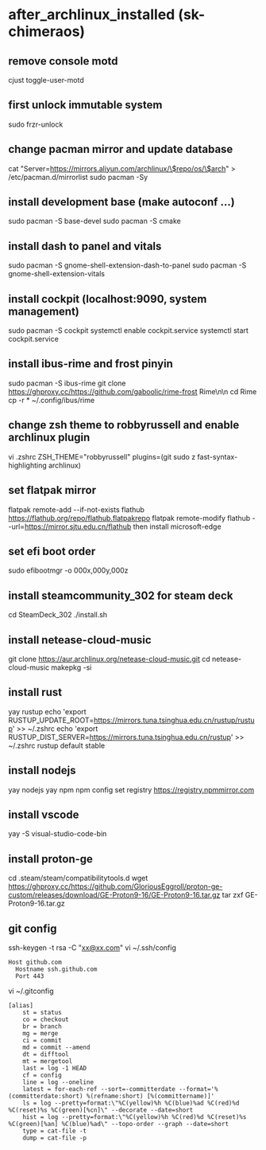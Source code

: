 # after_archlinux_installed (sk-chimeraos)

## remove console motd
cjust toggle-user-motd

## first unlock immutable system
sudo frzr-unlock

## change pacman mirror and update database
cat "Server=https://mirrors.aliyun.com/archlinux/\$repo/os/\$arch" > /etc/pacman.d/mirrorlist
sudo pacman -Sy

## install development base (make autoconf ...)
sudo pacman -S base-devel
sudo pacman -S cmake

## install dash to panel and vitals
sudo pacman -S gnome-shell-extension-dash-to-panel
sudo pacman -S gnome-shell-extension-vitals

## install cockpit (localhost:9090, system management)
sudo pacman -S cockpit
systemctl enable cockpit.service
systemctl start cockpit.service

## install ibus-rime and frost pinyin
sudo pacman -S ibus-rime
git clone https://ghproxy.cc/https://github.com/gaboolic/rime-frost Rime\n\n
cd Rime
cp -r * ~/.config/ibus/rime

## change zsh theme to robbyrussell and enable archlinux plugin
vi .zshrc
ZSH_THEME="robbyrussell"
plugins=(git sudo z fast-syntax-highlighting archlinux)

## set flatpak mirror
flatpak remote-add --if-not-exists flathub https://flathub.org/repo/flathub.flatpakrepo
flatpak remote-modify flathub --url=https://mirror.sjtu.edu.cn/flathub
then install microsoft-edge

## set efi boot order
sudo efibootmgr -o 000x,000y,000z

## install steamcommunity_302 for steam deck
cd SteamDeck_302
./install.sh

## install netease-cloud-music
git clone https://aur.archlinux.org/netease-cloud-music.git
cd netease-cloud-music
makepkg -si

## install rust
yay rustup
echo 'export RUSTUP_UPDATE_ROOT=https://mirrors.tuna.tsinghua.edu.cn/rustup/rustup' >> ~/.zshrc
echo 'export RUSTUP_DIST_SERVER=https://mirrors.tuna.tsinghua.edu.cn/rustup' >> ~/.zshrc
rustup default stable

## install nodejs
yay nodejs
yay npm
npm config set registry https://registry.npmmirror.com

## install vscode
yay -S visual-studio-code-bin

## install proton-ge
cd .steam/steam/compatibilitytools.d
wget https://ghproxy.cc/https://github.com/GloriousEggroll/proton-ge-custom/releases/download/GE-Proton9-16/GE-Proton9-16.tar.gz
tar zxf GE-Proton9-16.tar.gz

## git config
ssh-keygen -t rsa -C "xx@xx.com"
vi ~/.ssh/config
```
Host github.com
  Hostname ssh.github.com
  Port 443
```
vi ~/.gitconfig
```
[alias]
    st = status
    co = checkout
    br = branch
    mg = merge
    ci = commit 
    md = commit --amend
    dt = difftool
    mt = mergetool
    last = log -1 HEAD
    cf = config
    line = log --oneline
    latest = for-each-ref --sort=-committerdate --format='%(committerdate:short) %(refname:short) [%(committername)]'
    ls = log --pretty=format:\"%C(yellow)%h %C(blue)%ad %C(red)%d %C(reset)%s %C(green)[%cn]\" --decorate --date=short
    hist = log --pretty=format:\"%C(yellow)%h %C(red)%d %C(reset)%s %C(green)[%an] %C(blue)%ad\" --topo-order --graph --date=short
    type = cat-file -t
    dump = cat-file -p
```